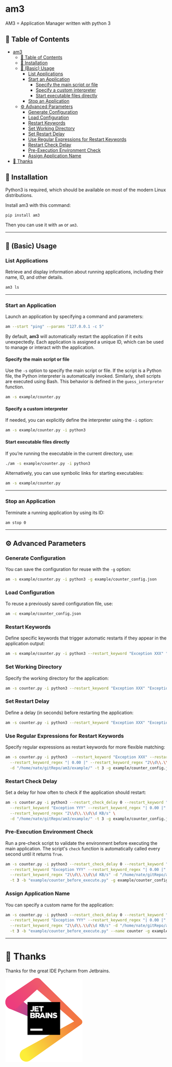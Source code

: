 # am3

AM3 = Application Manager written with python 3


## 🦮 Table of Contents

<!--ts-->
* [am3](#am3)
   * [🦮 Table of Contents](#-table-of-contents)
   * [🔧 Installation](#-installation)
   * [📖 (Basic) Usage](#-basic-usage)
      * [List Applications](#list-applications)
      * [Start an Application](#start-an-application)
         * [Specify the main script or file](#specify-the-main-script-or-file)
         * [Specify a custom interpreter](#specify-a-custom-interpreter)
         * [Start executable files directly](#start-executable-files-directly)
      * [Stop an Application](#stop-an-application)
   * [⚙️ Advanced Parameters](#️-advanced-parameters)
      * [Generate Configuration](#generate-configuration)
      * [Load Configuration](#load-configuration)
      * [Restart Keywords](#restart-keywords)
      * [Set Working Directory](#set-working-directory)
      * [Set Restart Delay](#set-restart-delay)
      * [Use Regular Expressions for Restart Keywords](#use-regular-expressions-for-restart-keywords)
      * [Restart Check Delay](#restart-check-delay)
      * [Pre-Execution Environment Check](#pre-execution-environment-check)
      * [Assign Application Name](#assign-application-name)
* [🙏 Thanks](#-thanks)
<!--te-->


## 🔧 Installation

Python3 is required, which should be available on most of the modern Linux distributions.

Install am3 with this command:

```bash
pip install am3
```

Then you can use it with `am` or `am3`.

---

## 📖 (Basic) Usage

### List Applications

Retrieve and display information about running applications, including their name, ID, and other details.

```bash
am3 ls
```

---

### Start an Application

Launch an application by specifying a command and parameters:

```bash
am --start "ping" --params "127.0.0.1 -c 5"
```

By default, **am3** will automatically restart the application if it exits unexpectedly. Each application is assigned a
unique ID, which can be used to manage or interact with the application.

#### Specify the main script or file

Use the `-s` option to specify the main script or file. If the script is a Python file, the Python interpreter is
automatically invoked. Similarly, shell scripts are executed using Bash. This behavior is defined in the
`guess_interpreter` function.

```bash
am -s example/counter.py
```

#### Specify a custom interpreter

If needed, you can explicitly define the interpreter using the `-i` option:

```bash
am -s example/counter.py -i python3
```

#### Start executable files directly

If you’re running the executable in the current directory, use:

```bash
./am -s example/counter.py -i python3
```

Alternatively, you can use symbolic links for starting executables:

```bash
am -s example/counter.py
```

---

### Stop an Application

Terminate a running application by using its ID:

```bash
am stop 0
```

---

## ⚙️ Advanced Parameters

### Generate Configuration

You can save the configuration for reuse with the `-g` option:

```bash
am -s example/counter.py -i python3 -g example/counter_config.json
```

### Load Configuration

To reuse a previously saved configuration file, use:

```bash
am -c example/counter_config.json
```

### Restart Keywords

Define specific keywords that trigger automatic restarts if they appear in the application output:

```bash
am -s example/counter.py -i python3 --restart_keyword "Exception XXX" "Exception YYY" -g example/counter_config.json
```

### Set Working Directory

Specify the working directory for the application:

```bash
am -s counter.py -i python3 --restart_keyword "Exception XXX" "Exception YYY" -d "/home/nate/gitRepo/am3/example/" -g example/counter_config.json
```

### Set Restart Delay

Define a delay (in seconds) before restarting the application:

```bash
am -s counter.py -i python3 --restart_keyword "Exception XXX" "Exception YYY" -d "/home/nate/gitRepo/am3/example/" -t 3 -g example/counter_config.json
```

### Use Regular Expressions for Restart Keywords

Specify regular expressions as restart keywords for more flexible matching:

```bash
am -s counter.py -i python3  --restart_keyword "Exception XXX" --restart_keyword "Exception YYY" \
  --restart_keyword_regex "| 0.00 |" --restart_keyword_regex "2\\d\\.\\d\\d KB/s" \
  -d "/home/nate/gitRepo/am3/example/" -t 3 -g example/counter_config.json
```

### Restart Check Delay

Set a delay for how often to check if the application should restart:

```bash
am -s counter.py -i python3 --restart_check_delay 0 --restart_keyword "Exception XXX" \
  --restart_keyword "Exception YYY" --restart_keyword_regex "| 0.00 |" \
  --restart_keyword_regex "2\\d\\.\\d\\d KB/s" \
  -d "/home/nate/gitRepo/am3/example/" -t 3 -g example/counter_config.json
```

### Pre-Execution Environment Check

Run a pre-check script to validate the environment before executing the main application. The script's `check` function
is automatically called every second until it returns `True`.

```bash
am -s counter.py -i python3 --restart_check_delay 0 --restart_keyword "Exception XXX" \
  --restart_keyword "Exception YYY" --restart_keyword_regex "| 0.00 |" \
  --restart_keyword_regex "2\\d\\.\\d\\d KB/s" -d "/home/nate/gitRepo/am3/example/" \
  -t 3 -b "example/counter_before_execute.py" -g example/counter_config.json
```

### Assign Application Name

You can specify a custom name for the application:

```bash
am -s counter.py -i python3 --restart_check_delay 0 --restart_keyword "Exception XXX" \
  --restart_keyword "Exception YYY" --restart_keyword_regex "| 0.00 |" \
  --restart_keyword_regex "2\\d\\.\\d\\d KB/s" -d "/home/nate/gitRepo/am3/example/" \
  -t 3 -b "example/counter_before_execute.py" --name counter -g example/counter_config.json
```

--- 

# 🙏 Thanks

Thanks for the great IDE Pycharm from Jetbrains.

[![Jetbrains](docs/jetbrains.svg)](https://jb.gg/OpenSource)
